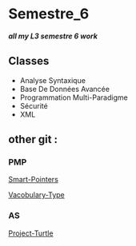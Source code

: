 # Semestre_6
***all my L3 semestre 6 work***

## Classes

- Analyse Syntaxique
- Base De Données Avancée
- Programmation Multi-Paradigme
- Sécurité
- XML

## other git :

### PMP

[Smart-Pointers](https://github.com/typ49/Smart-Pointers.git)

[Vacobulary-Type](https://github.com/typ49/Vocabulary-Type.git)

### AS

[Project-Turtle](https://github.com/typ49/Project_Turtle.git)
